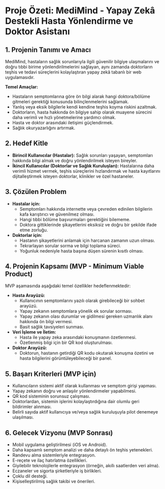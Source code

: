 # Proje Özeti: MediMind - Yapay Zekâ Destekli Hasta Yönlendirme ve Doktor Asistanı

## 1. Projenin Tanımı ve Amacı

MediMind, hastaların sağlık sorunlarıyla ilgili güvenilir bilgiye ulaşmalarını ve doğru tıbbi birime yönlendirilmelerini sağlayan, aynı zamanda doktorların teşhis ve tedavi süreçlerini kolaylaştıran yapay zekâ tabanlı bir web uygulamasıdır.

**Temel Amaçlar:**

*   Hastaların semptomlarına göre ön bilgi alarak hangi doktora/bölüme gitmeleri gerektiği konusunda bilinçlenmelerini sağlamak.
*   Yanlış veya eksik bilgilerle kendi kendine teşhis koyma riskini azaltmak.
*   Doktorların, hasta hakkında ön bilgiye sahip olarak muayene sürecini daha verimli ve hızlı yönetmelerine yardımcı olmak.
*   Hasta ve doktor arasındaki iletişimi güçlendirmek.
*   Sağlık okuryazarlığını artırmak.

## 2. Hedef Kitle

*   **Birincil Kullanıcılar (Hastalar):** Sağlık sorunları yaşayan, semptomları hakkında bilgi almak ve doğru yönlendirilmek isteyen bireyler.
*   **İkincil Kullanıcılar (Doktorlar ve Sağlık Kuruluşları):** Hastalarına daha verimli hizmet vermek, teşhis süreçlerini hızlandırmak ve hasta kayıtlarını dijitalleştirmek isteyen doktorlar, klinikler ve özel hastaneler.

## 3. Çözülen Problem

*   **Hastalar için:**
    *   Semptomları hakkında internette veya çevreden edinilen bilgilerin kafa karıştırıcı ve güvenilmez olması.
    *   Hangi tıbbi bölüme başvurmaları gerektiğini bilememe.
    *   Doktora gittiklerinde şikayetlerini eksiksiz ve doğru bir şekilde ifade etme zorluğu.
*   **Doktorlar için:**
    *   Hastanın şikayetlerini anlamak için harcanan zamanın uzun olması.
    *   Tekrarlayan sorular sorma ve bilgi toplama süreci.
    *   Yoğunluk nedeniyle hasta başına düşen sürenin kısıtlı olması.

## 4. Projenin Kapsamı (MVP - Minimum Viable Product)

MVP aşamasında aşağıdaki temel özellikler hedeflenmektedir:

*   **Hasta Arayüzü:**
    *   Kullanıcının semptomlarını yazılı olarak girebileceği bir sohbet arayüzü.
    *   Yapay zekanın semptomlara yönelik ek sorular sorması.
    *   Yapay zekanın olası durumlar ve gidilmesi gereken uzmanlık alanı hakkında ön bilgi vermesi.
    *   Basit sağlık tavsiyeleri sunması.
*   **Veri İşleme ve İletim:**
    *   Hasta ile yapay zeka arasındaki konuşmanın özetlenmesi.
    *   Özetlenmiş bilgi için bir QR kod oluşturulması.
*   **Doktor Arayüzü:**
    *   Doktorun, hastanın getirdiği QR kodu okutarak konuşma özetini ve hasta bilgilerini görüntüleyebileceği bir panel.

## 5. Başarı Kriterleri (MVP için)

*   Kullanıcıların sistemi aktif olarak kullanması ve semptom girişi yapması.
*   Yapay zekanın doğru ve anlaşılır yönlendirmeler yapabilmesi.
*   QR kod sisteminin sorunsuz çalışması.
*   Doktorlardan, sistemin işlerini kolaylaştırdığına dair olumlu geri bildirimler alınması.
*   Belirli sayıda aktif kullanıcıya ve/veya sağlık kuruluşuyla pilot denemeye ulaşılması.

## 6. Gelecek Vizyonu (MVP Sonrası)

*   Mobil uygulama geliştirilmesi (iOS ve Android).
*   Daha kapsamlı semptom analizi ve daha detaylı ön teşhis yetenekleri.
*   Randevu alma sistemleriyle entegrasyon.
*   E-reçete ve ilaç hatırlatma özellikleri.
*   Giyilebilir teknolojilerle entegrasyon (örneğin, akıllı saatlerden veri alma).
*   Eczaneler ve sigorta şirketleriyle iş birlikleri.
*   Çoklu dil desteği.
*   Kişiselleştirilmiş sağlık takibi ve önerileri. 